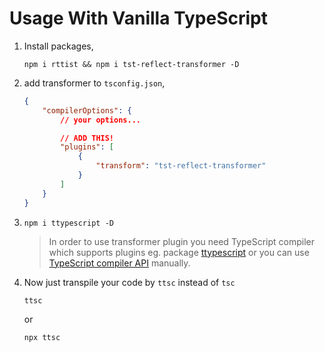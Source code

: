 <script>
setPagination(
    "/en/getting-started/installation",
    "/en/getting-started/setup"
);
</script>

# Usage With Vanilla TypeScript

1. Install packages,
    ```
    npm i rttist && npm i tst-reflect-transformer -D
    ```
2. add transformer to `tsconfig.json`,
    ```json
    {
        "compilerOptions": {
            // your options...
    
            // ADD THIS!
            "plugins": [
                {
                    "transform": "tst-reflect-transformer"
                }
            ]
        }
    }
    ```
2. `npm i ttypescript -D`
    > In order to use transformer plugin you need TypeScript compiler which supports plugins eg. package [ttypescript](https://www.npmjs.com/package/ttypescript) or you can use [TypeScript compiler API](https://github.com/Microsoft/TypeScript/wiki/Using-the-Compiler-API) manually.
3. Now just transpile your code by `ttsc` instead of `tsc`
    ```
    ttsc
    ```
    or
    ```
    npx ttsc
    ```